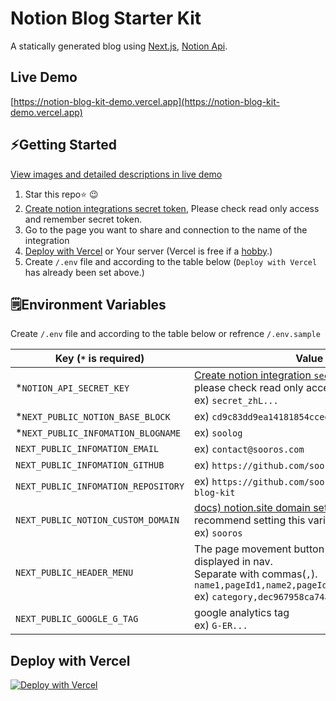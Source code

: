 # Notion Blog Starter Kit
A statically generated blog using [Next.js](https://github.com/vercel/next.js/), [Notion Api](https://github.com/makenotion/notion-sdk-js).

## Live Demo
[https://notion-blog-kit-demo.vercel.app](https://notion-blog-kit-demo.vercel.app)

## ⚡️Getting Started
[View images and detailed descriptions in live demo](https://notion-blog-kit-demo.vercel.app/Notion%20Blog%20Kit%20Deploy%20Step-51017154b8ad43188eb5994dd594b1c6)
1. Star this repo⭐️ 😉
2. [Create notion integrations secret token](https://www.notion.so/my-integrations), Please check read only access and remember secret token.
3. Go to the page you want to share and connection to the name of the integration
4. [Deploy with Vercel](https://vercel.com/new/clone?repository-url=https%3A%2F%2Fgithub.com%2Fsooros5132%2Fnotion-blog-kit&env=NOTION_API_SECRET_KEY,NEXT_PUBLIC_NOTION_BASE_BLOCK,NEXT_PUBLIC_INFOMATION_BLOGNAME&demo-title=My%20Notion%20Blog&demo-description=A%20statically%20generated%20blog%20using%20Next.js%2C%20Notion%20Api.&demo-url=https%3A%2F%2Fblog.sooros.com) or Your server (Vercel is free if a [hobby](https://vercel.com/pricing).)
5. Create `/.env` file and according to the table below (`Deploy with Vercel` has already been set above.)

## 🗒️Environment Variables
Create `/.env` file and according to the table below or refrence `/.env.sample`

|Key (`*` is required)|Value|
|------|---|
|*`NOTION_API_SECRET_KEY`|[Create notion integration `secret token`](https://www.notion.so/my-integrations)<br />please check read only access<br />ex) `secret_zhL...`|
|*`NEXT_PUBLIC_NOTION_BASE_BLOCK`|ex) `cd9c83dd9ea14181854cced99bac68c6`|
|*`NEXT_PUBLIC_INFOMATION_BLOGNAME`|ex) `soolog`|
|`NEXT_PUBLIC_INFOMATION_EMAIL`|ex) `contact@sooros.com`|
|`NEXT_PUBLIC_INFOMATION_GITHUB`|ex) `https://github.com/sooros5132`|
|`NEXT_PUBLIC_INFOMATION_REPOSITORY`|ex) `https://github.com/sooros5132/notion-blog-kit`|
|`NEXT_PUBLIC_NOTION_CUSTOM_DOMAIN`|[docs) notion.site domain setting](https://www.notion.so/ko-kr/blog/personalize-public-pages)<br />recommend setting this variable.<br />ex) `sooros`|
|`NEXT_PUBLIC_HEADER_MENU`| The page movement button (page, databases) displayed in nav.<br />Separate with commas(`,`).<br />`name1,pageId1,name2,pageId2,name3,pageId3,...`<br />ex) `category,dec967958ca74abeb493942f923100f7`|
|`NEXT_PUBLIC_GOOGLE_G_TAG`|google analytics tag<br />ex) `G-ER...`|

## Deploy with Vercel
[![Deploy with Vercel](https://vercel.com/button)](https://vercel.com/new/clone?repository-url=https%3A%2F%2Fgithub.com%2Fsooros5132%2Fnotion-blog-kit&env=NOTION_API_SECRET_KEY,NEXT_PUBLIC_NOTION_BASE_BLOCK,NEXT_PUBLIC_INFOMATION_BLOGNAME&demo-title=My%20Notion%20Blog&demo-description=A%20statically%20generated%20blog%20using%20Next.js%2C%20Notion%20Api.&demo-url=https%3A%2F%2Fblog.sooros.com)